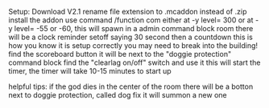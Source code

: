 Setup:
Download V2.1
rename file extension to .mcaddon instead of .zip
install the addon
use command /function com either at -y level= 300 or at -y level= -55 or -60, this will spawn in a admin command block room there will be a clock reminder setoff saying 30 second then a countdown this is how you know it is setup correctly
you may need to break into the building!
find the scoreboard button it will be next to the "doggie protection" command block 
find the "clearlag on/off" switch and use it this will start the timer, the timer will take 10-15 minutes to start up

helpful tips:
if the god dies in the center of the room there will be a botton next to doggie protection, called dog fix it will summon a new one
